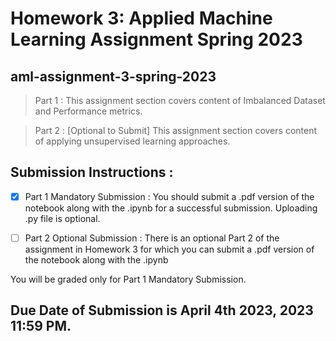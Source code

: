 # Homework 3: Applied Machine Learning Assignment Spring 2023
## aml-assignment-3-spring-2023

> Part 1 : This assignment section covers content of Imbalanced Dataset and Performance metrics.

> Part 2 : [Optional to Submit] This assignment section covers content of applying unsupervised learning approaches.

## Submission Instructions :

- [x] Part 1 Mandatory Submission : You should submit a .pdf version of the notebook along with the .ipynb for a successful submission. Uploading .py file is optional.

- [ ] Part 2 Optional Submission : There is an optional Part 2 of the assignment in Homework 3 for which you can submit a .pdf version of the notebook along with the .ipynb

You will be graded only for Part 1 Mandatory Submission.

## Due Date of Submission is April 4th 2023, 2023 11:59 PM.
